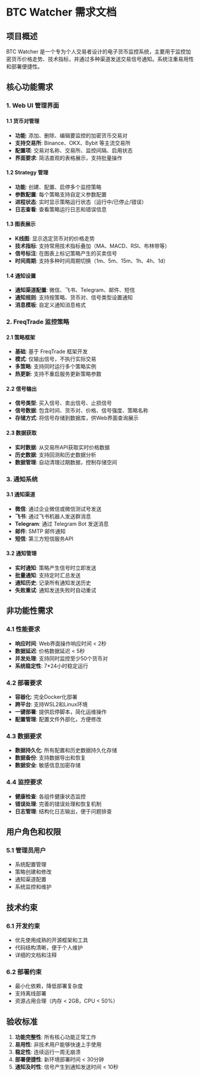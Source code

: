 # BTC Watcher 需求文档

## 项目概述
BTC Watcher 是一个专为个人交易者设计的电子货币监控系统，主要用于监控加密货币价格走势、技术指标，并通过多种渠道发送交易信号通知。系统注重易用性和部署便捷性。

## 核心功能需求

### 1. Web UI 管理界面

#### 1.1 货币对管理
- **功能**: 添加、删除、编辑要监控的加密货币交易对
- **支持交易所**: Binance、OKX、Bybit 等主流交易所
- **配置项**: 交易对名称、交易所、监控间隔、启用状态
- **界面要求**: 简洁直观的表格展示，支持批量操作

#### 1.2 Strategy 管理
- **功能**: 创建、配置、启停多个监控策略
- **参数配置**: 每个策略支持自定义参数配置
- **进程状态**: 实时显示策略运行状态（运行中/已停止/错误）
- **日志查看**: 查看策略运行日志和错误信息

#### 1.3 图表展示
- **K线图**: 显示选定货币对的价格走势
- **技术指标**: 支持常用技术指标叠加（MA、MACD、RSI、布林带等）
- **信号标注**: 在图表上标记策略产生的买卖信号
- **时间周期**: 支持多种时间周期切换（1m、5m、15m、1h、4h、1d）

#### 1.4 通知设置
- **通知渠道配置**: 微信、飞书、Telegram、邮件、短信
- **通知规则**: 支持按策略、货币对、信号类型设置通知
- **消息模板**: 自定义通知消息格式

### 2. FreqTrade 监控策略

#### 2.1 策略框架
- **基础**: 基于 FreqTrade 框架开发
- **模式**: 仅输出信号，不执行实际交易
- **多策略**: 支持同时运行多个策略实例
- **热更新**: 支持不重启服务更新策略参数

#### 2.2 信号输出
- **信号类型**: 买入信号、卖出信号、止损信号
- **信号数据**: 包含时间、货币对、价格、信号强度、策略名称
- **存储方式**: 将信号存储到数据库，供Web界面查询展示

#### 2.3 数据获取
- **实时数据**: 从交易所API获取实时价格数据
- **历史数据**: 支持回测和历史数据分析
- **数据管理**: 自动清理过期数据，控制存储空间

### 3. 通知系统

#### 3.1 通知渠道
- **微信**: 通过企业微信或微信测试号发送
- **飞书**: 通过飞书机器人发送群消息
- **Telegram**: 通过 Telegram Bot 发送消息
- **邮件**: SMTP 邮件通知
- **短信**: 第三方短信服务API

#### 3.2 通知管理
- **实时通知**: 策略产生信号时立即发送
- **批量通知**: 支持定时汇总发送
- **通知历史**: 记录所有通知发送历史
- **失败重试**: 通知发送失败时自动重试

## 非功能性需求

### 4.1 性能要求
- **响应时间**: Web界面操作响应时间 < 2秒
- **数据延迟**: 价格数据延迟 < 5秒
- **并发处理**: 支持同时监控至少50个货币对
- **系统稳定性**: 7*24小时稳定运行

### 4.2 部署要求
- **容器化**: 完全Docker化部署
- **跨平台**: 支持WSL2和Linux环境
- **一键部署**: 提供启停脚本，简化运维操作
- **配置管理**: 配置文件外部化，方便修改

### 4.3 数据要求
- **数据持久化**: 所有配置和历史数据持久化存储
- **数据备份**: 支持数据导出和恢复
- **数据安全**: 敏感信息加密存储

### 4.4 监控要求
- **健康检查**: 各组件健康状态监控
- **错误处理**: 完善的错误处理和恢复机制
- **日志管理**: 结构化日志输出，便于问题排查

## 用户角色和权限

### 5.1 管理员用户
- 系统配置管理
- 策略创建和修改
- 通知渠道配置
- 系统监控和维护

## 技术约束

### 6.1 开发约束
- 优先使用成熟的开源框架和工具
- 代码结构清晰，便于个人维护
- 详细的文档和注释

### 6.2 部署约束
- 最小化依赖，降低部署复杂度
- 支持离线部署
- 资源占用合理（内存 < 2GB，CPU < 50%）

## 验收标准

1. **功能完整性**: 所有核心功能正常工作
2. **易用性**: 非技术用户能够快速上手使用
3. **稳定性**: 连续运行一周无崩溃
4. **部署便捷性**: 新环境部署时间 < 30分钟
5. **通知及时性**: 信号产生到通知发送时间 < 10秒
